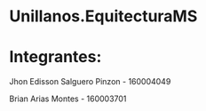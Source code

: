 # Unillanos.EquitecturaMS

# Integrantes:
Jhon Edisson Salguero Pinzon - 160004049

Brian Arias Montes - 160003701
